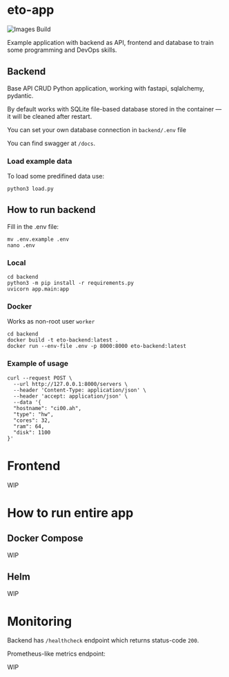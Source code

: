 # eto-app

![Images Build](https://github.com/etoosamoe/eto-app/actions/workflows/build.yml/badge.svg)

Example application with backend as API, frontend and database to train some programming and DevOps skills.

## Backend

Base API CRUD Python application, working with fastapi, sqlalchemy, pydantic.

By default works with SQLite file-based database stored in the container — it will be cleaned after restart.

You can set your own database connection in `backend/.env` file

You can find swagger at `/docs`.

### Load example data

To load some predifined data use:
```
python3 load.py
```

## How to run backend

Fill in the .env file:

```
mv .env.example .env
nano .env
```

### Local

```
cd backend
python3 -m pip install -r requirements.py
uvicorn app.main:app
```

### Docker

Works as non-root user `worker`

```
cd backend
docker build -t eto-backend:latest .
docker run --env-file .env -p 8000:8000 eto-backend:latest
```

### Example of usage

```
curl --request POST \
  --url http://127.0.0.1:8000/servers \
  --header 'Content-Type: application/json' \
  --header 'accept: application/json' \
  --data '{
  "hostname": "ci00.ah",
  "type": "hw",
  "cores": 32,
  "ram": 64,
  "disk": 1100
}'
```

# Frontend

WIP

# How to run entire app
## Docker Compose

WIP

## Helm

WIP

# Monitoring

Backend has `/healthcheck` endpoint which returns status-code `200`.

Prometheus-like metrics endpoint:

WIP